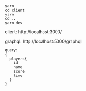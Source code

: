 ```
yarn
cd client
yarn
cd ..
yarn dev
```

client:
http://localhost:3000/

graphql:
http://localhost:5000/graphql

```
query:
{
  players{
    id
    name
    score
    time
  }
}
```
